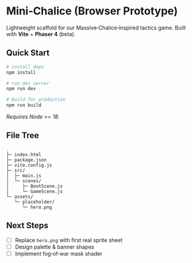 # Mini‑Chalice (Browser Prototype)

Lightweight scaffold for our Massive‑Chalice‑inspired tactics game.
Built with **Vite** + **Phaser 4** (beta).

## Quick Start
```bash
# install deps
npm install

# run dev server
npm run dev

# build for production
npm run build
```
*Requires Node >= 18.*

## File Tree
```
.
├─ index.html
├─ package.json
├─ vite.config.js
├─ src/
│  ├─ main.js
│  └─ scenes/
│     ├─ BootScene.js
│     └─ GameScene.js
└─ assets/
   └─ placeholder/
      └─ hero.png
```

## Next Steps
- [ ] Replace `hero.png` with first real sprite sheet
- [ ] Design palette & banner shapes
- [ ] Implement fog‑of‑war mask shader
